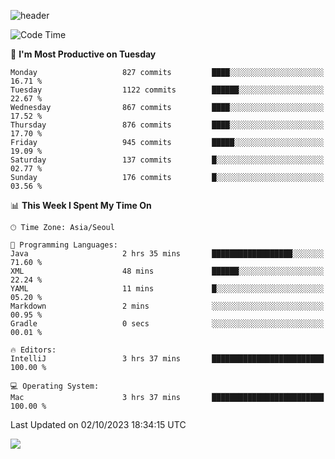 ![header](https://capsule-render.vercel.app/api?type=Egg&color=timeAuto&height=300&section=header&text=PoPo&fontSize=90&animation=fadeIn)

  <!--START_SECTION:waka-->
![Code Time](http://img.shields.io/badge/Code%20Time-1%2C218%20hrs%2057%20mins-blue)

📅 **I'm Most Productive on Tuesday** 

```text
Monday                   827 commits         ████░░░░░░░░░░░░░░░░░░░░░   16.71 % 
Tuesday                  1122 commits        ██████░░░░░░░░░░░░░░░░░░░   22.67 % 
Wednesday                867 commits         ████░░░░░░░░░░░░░░░░░░░░░   17.52 % 
Thursday                 876 commits         ████░░░░░░░░░░░░░░░░░░░░░   17.70 % 
Friday                   945 commits         █████░░░░░░░░░░░░░░░░░░░░   19.09 % 
Saturday                 137 commits         █░░░░░░░░░░░░░░░░░░░░░░░░   02.77 % 
Sunday                   176 commits         █░░░░░░░░░░░░░░░░░░░░░░░░   03.56 % 
```


📊 **This Week I Spent My Time On** 

```text
🕑︎ Time Zone: Asia/Seoul

💬 Programming Languages: 
Java                     2 hrs 35 mins       ██████████████████░░░░░░░   71.60 % 
XML                      48 mins             ██████░░░░░░░░░░░░░░░░░░░   22.24 % 
YAML                     11 mins             █░░░░░░░░░░░░░░░░░░░░░░░░   05.20 % 
Markdown                 2 mins              ░░░░░░░░░░░░░░░░░░░░░░░░░   00.95 % 
Gradle                   0 secs              ░░░░░░░░░░░░░░░░░░░░░░░░░   00.01 % 

🔥 Editors: 
IntelliJ                 3 hrs 37 mins       █████████████████████████   100.00 % 

💻 Operating System: 
Mac                      3 hrs 37 mins       █████████████████████████   100.00 % 
```


 Last Updated on 02/10/2023 18:34:15 UTC
<!--END_SECTION:waka-->



<img src="https://capsule-render.vercel.app/api?type=Egg&color=timeAuto&height=300&section=footer&text=PoPo&fontSize=90&animation=fadeIn&reversal=true" />
